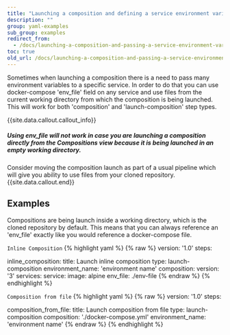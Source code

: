 ```yaml
---
title: "Launching a composition and defining a service environment variables using a file"
description: ""
group: yaml-examples
sub_group: examples
redirect_from:
  - /docs/launching-a-composition-and-passing-a-service-environment-variable-using-a-file/
toc: true
old_url: /docs/launching-a-composition-and-passing-a-service-environment-variable-using-a-file
---
```

Sometimes when launching a composition there is a need to pass many environment variables to a specific service.
In order to do that you can use docker-compose 'env_file' field on any service and use files from the current working directory from which the composition is being launched.
This will work for both 'composition' and 'launch-composition' step types.

{{site.data.callout.callout_info}}
##### Using env_file will not work in case you are launching a composition directly from the Compositions view because it is being launched in an empty working directory.

Consider moving the composition launch as part of a usual pipeline which will give you ability to use files from your cloned repository. 
{{site.data.callout.end}}

## Examples
Compositions are being launch inside a working directory, which is the cloned repository by default.
This means that you can always reference an 'env_file' exactly like you would reference a docker-compose file.

  `Inline Composition`
{% highlight yaml %}
{% raw %}
version: '1.0'
steps:

  inline_composition:
    title: Launch inline composition
    type: launch-composition
    environment_name: 'environment name'
    composition: 
      version: '3'
      services:
        service:
          image: alpine
          env_file: ./env-file
{% endraw %}
{% endhighlight %}


  `Composition from file`
{% highlight yaml %}
{% raw %}
version: '1.0'
steps:

  composition_from_file:
    title: Launch composition from file
    type: launch-composition
    composition: './docker-compose.yml'
    environment_name: 'environment name'
{% endraw %}
{% endhighlight %}
